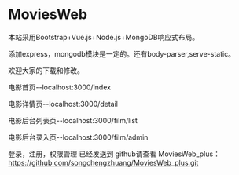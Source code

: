 # MoviesWeb

本站采用Bootstrap+Vue.js+Node.js+MongoDB响应式布局。

添加express，mongodb模块是一定的。还有body-parser,serve-static。

欢迎大家的下载和修改。

电影首页--localhost:3000/index

电影详情页--localhost:3000/detail

电影后台列表页--localhost:3000/film/list

电影后台录入页--localhost:3000/film/admin

登录，注册，权限管理 已经发送到 github请查看  MoviesWeb_plus：https://github.com/songchengzhuang/MoviesWeb_plus.git
